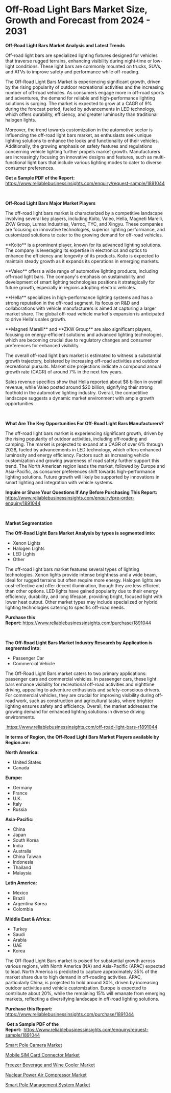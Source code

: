 <p><h1>Off-Road Light Bars Market Size, Growth and Forecast from 2024 - 2031</h1></p><p><strong>Off-Road Light Bars Market Analysis and Latest Trends</strong></p>
<p><p>Off-road light bars are specialized lighting fixtures designed for vehicles that traverse rugged terrains, enhancing visibility during night-time or low-light conditions. These light bars are commonly mounted on trucks, SUVs, and ATVs to improve safety and performance while off-roading. </p><p>The Off-Road Light Bars Market is experiencing significant growth, driven by the rising popularity of outdoor recreational activities and the increasing number of off-road vehicles. As consumers engage more in off-road sports and adventures, the demand for reliable and high-performance lighting solutions is surging. The market is expected to grow at a CAGR of 9% during the forecast period, fueled by advancements in LED technology, which offers durability, efficiency, and greater luminosity than traditional halogen lights.</p><p>Moreover, the trend towards customization in the automotive sector is influencing the off-road light bars market, as enthusiasts seek unique lighting solutions to enhance the looks and functionality of their vehicles. Additionally, the growing emphasis on safety features and regulations concerning vehicle lighting further propels market growth. Manufacturers are increasingly focusing on innovative designs and features, such as multi-functional light bars that include various lighting modes to cater to diverse consumer preferences.</p></p>
<p><strong>Get a Sample PDF of the Report:&nbsp;</strong> <a href="https://www.reliablebusinessinsights.com/enquiry/request-sample/1891044?utm_campaign=1686&utm_medium=2&utm_source=Github&utm_content=ia&utm_term=24102024&utm_id=off-road-light-bars">https://www.reliablebusinessinsights.com/enquiry/request-sample/1891044</a></p>
<p>&nbsp;</p>
<p><strong>Off-Road Light Bars Major Market Players</strong></p>
<p><p>The off-road light bars market is characterized by a competitive landscape involving several key players, including Koito, Valeo, Hella, Magneti Marelli, ZKW Group, Lumax Industries, Varroc, TYC, and Xingyu. These companies are focusing on innovative technologies, superior lighting performance, and customized solutions to cater to the growing demand for off-road vehicles.</p><p>**Koito** is a prominent player, known for its advanced lighting solutions. The company is leveraging its expertise in electronics and optics to enhance the efficiency and longevity of its products. Koito is expected to maintain steady growth as it expands its operations in emerging markets.</p><p>**Valeo** offers a wide range of automotive lighting products, including off-road light bars. The company's emphasis on sustainability and development of smart lighting technologies positions it strategically for future growth, especially in regions adopting electric vehicles.</p><p>**Hella** specializes in high-performance lighting systems and has a strong reputation in the off-road segment. Its focus on R&D and collaborations with vehicle manufacturers is aimed at capturing a larger market share. The global off-road vehicle market's expansion is anticipated to drive Hella's sales growth.</p><p>**Magneti Marelli** and **ZKW Group** are also significant players, focusing on energy-efficient solutions and advanced lighting technologies, which are becoming crucial due to regulatory changes and consumer preferences for enhanced visibility.</p><p>The overall off-road light bars market is estimated to witness a substantial growth trajectory, bolstered by increasing off-road activities and outdoor recreational pursuits. Market size projections indicate a compound annual growth rate (CAGR) of around 7% in the next few years.</p><p>Sales revenue specifics show that Hella reported about $8 billion in overall revenue, while Valeo posted around $20 billion, signifying their strong foothold in the automotive lighting industry. Overall, the competitive landscape suggests a dynamic market environment with ample growth opportunities.</p></p>
<p>&nbsp;</p>
<p><strong>What Are The Key Opportunities For Off-Road Light Bars Manufacturers?</strong></p>
<p><p>The off-road light bars market is experiencing significant growth, driven by the rising popularity of outdoor activities, including off-roading and camping. The market is projected to expand at a CAGR of over 6% through 2028, fueled by advancements in LED technology, which offers enhanced luminosity and energy efficiency. Factors such as increasing vehicle customization and growing awareness of road safety further support this trend. The North American region leads the market, followed by Europe and Asia-Pacific, as consumer preferences shift towards high-performance lighting solutions. Future growth will likely be supported by innovations in smart lighting and integration with vehicle systems.</p></p>
<p><strong>Inquire or Share Your Questions If Any Before Purchasing This Report:</strong> <a href="https://www.reliablebusinessinsights.com/enquiry/pre-order-enquiry/1891044?utm_campaign=1686&utm_medium=2&utm_source=Github&utm_content=ia&utm_term=24102024&utm_id=off-road-light-bars">https://www.reliablebusinessinsights.com/enquiry/pre-order-enquiry/1891044</a></p>
<p>&nbsp;</p>
<p><strong>Market Segmentation</strong></p>
<p><strong>The Off-Road Light Bars Market Analysis by types is segmented into:</strong></p>
<p><ul><li>Xenon Lights</li><li>Halogen Lights</li><li>LED Lights</li><li>Other</li></ul></p>
<p><p>The off-road light bars market features several types of lighting technologies. Xenon lights provide intense brightness and a wide beam, ideal for rugged terrains but often require more energy. Halogen lights are cost-effective and offer decent illumination, though they are less efficient than other options. LED lights have gained popularity due to their energy efficiency, durability, and long lifespan, providing bright, focused light with lower heat output. Other market types may include specialized or hybrid lighting technologies catering to specific off-road needs.</p></p>
<p><strong>Purchase this Report:&nbsp;</strong><a href="https://www.reliablebusinessinsights.com/purchase/1891044?utm_campaign=1686&utm_medium=2&utm_source=Github&utm_content=ia&utm_term=24102024&utm_id=off-road-light-bars">https://www.reliablebusinessinsights.com/purchase/1891044</a></p>
<p>&nbsp;</p>
<p><strong>The Off-Road Light Bars Market Industry Research by Application is segmented into:</strong></p>
<p><ul><li>Passenger Car</li><li>Commercial Vehicle</li></ul></p>
<p><p>The Off-Road Light Bars market caters to two primary applications: passenger cars and commercial vehicles. In passenger cars, these light bars enhance visibility for recreational off-road activities and nighttime driving, appealing to adventure enthusiasts and safety-conscious drivers. For commercial vehicles, they are crucial for improving visibility during off-road work, such as construction and agricultural tasks, where brighter lighting ensures safety and efficiency. Overall, the market addresses the growing demand for enhanced lighting solutions in diverse driving environments.</p></p>
<p><a href="https://www.reliablebusinessinsights.com/off-road-light-bars-r1891044?utm_campaign=1686&utm_medium=2&utm_source=Github&utm_content=ia&utm_term=24102024&utm_id=off-road-light-bars">&nbsp;https://www.reliablebusinessinsights.com/off-road-light-bars-r1891044</a></p>
<p><strong>In terms of Region, the Off-Road Light Bars Market Players available by Region are:</strong></p>
<p>
    <p> <strong> North America: </strong>
        <ul>
            <li>United States</li>
            <li>Canada</li>
        </ul>
        </p> 
    <p> <strong> Europe: </strong>
        <ul>
            <li>Germany</li>
            <li>France</li>
            <li>U.K.</li>
            <li>Italy</li>
            <li>Russia</li>
        </ul>
        </p> 
    <p> <strong> Asia-Pacific: </strong>
        <ul>
            <li>China</li>
            <li>Japan</li>
            <li>South Korea</li>
            <li>India</li>
            <li>Australia</li>
            <li>China Taiwan</li>
            <li>Indonesia</li>
            <li>Thailand</li>
            <li>Malaysia</li>
        </ul>
        </p> 
    <p> <strong> Latin America: </strong>
        <ul>
            <li>Mexico</li>
            <li>Brazil</li>
            <li>Argentina Korea</li>
            <li>Colombia</li>
        </ul>
        </p> 
    <p> <strong> Middle East & Africa: </strong>
        <ul>
            <li>Turkey</li>
            <li>Saudi</li>
            <li>Arabia</li>
            <li>UAE</li>
            <li>Korea</li>
        </ul>
    </p>
    </p>
<p><p>The Off-Road Light Bars market is poised for substantial growth across various regions, with North America (NA) and Asia-Pacific (APAC) expected to lead. North America is predicted to capture approximately 35% of the market share due to high demand in off-roading activities. APAC, particularly China, is projected to hold around 30%, driven by increasing outdoor activities and vehicle customization. Europe is expected to contribute about 20%, while the remaining 15% will emanate from emerging markets, reflecting a diversifying landscape in off-road lighting solutions.</p></p>
<p><strong>Purchase this Report: </strong><a href="https://www.reliablebusinessinsights.com/purchase/1891044?utm_campaign=1686&utm_medium=2&utm_source=Github&utm_content=ia&utm_term=24102024&utm_id=off-road-light-bars">https://www.reliablebusinessinsights.com/purchase/1891044</a></p>
<p>&nbsp;<strong>Get a Sample PDF of the Report:&nbsp;&nbsp;</strong><a href="https://www.reliablebusinessinsights.com/enquiry/request-sample/1891044?utm_campaign=1686&utm_medium=2&utm_source=Github&utm_content=ia&utm_term=24102024&utm_id=off-road-light-bars">https://www.reliablebusinessinsights.com/enquiry/request-sample/1891044</a></p>
<p><strong></strong></p>
<p><p><a href="https://www.linkedin.com/pulse/smart-pole-camera-market-trends-detailed-study-its-segmentation-j687f?utm_campaign=1686&utm_medium=2&utm_source=Github&utm_content=ia&utm_term=24102024&utm_id=off-road-light-bars">Smart Pole Camera Market</a></p><p><a href="https://www.linkedin.com/pulse/exploring-mobile-sim-card-connector-market-dynamics-global-trends-tmvrc?utm_campaign=1686&utm_medium=2&utm_source=Github&utm_content=ia&utm_term=24102024&utm_id=off-road-light-bars">Mobile SIM Card Connector Market</a></p><p><a href="https://www.linkedin.com/pulse/analyzing-freezer-beverage-wine-cooler-market-dynamics-growth-drivers-corae?utm_campaign=1686&utm_medium=2&utm_source=Github&utm_content=ia&utm_term=24102024&utm_id=off-road-light-bars">Freezer Beverage and Wine Cooler Market</a></p><p><a href="https://www.linkedin.com/pulse/nuclear-power-air-compressor-market-trends-growth-outlook-thwof?utm_campaign=1686&utm_medium=2&utm_source=Github&utm_content=ia&utm_term=24102024&utm_id=off-road-light-bars">Nuclear Power Air Compressor Market</a></p><p><a href="https://www.linkedin.com/pulse/smart-pole-management-system-value-chain-analysis-from-raw-g2olc?utm_campaign=1686&utm_medium=2&utm_source=Github&utm_content=ia&utm_term=24102024&utm_id=off-road-light-bars">Smart Pole Management System Market</a></p></p>